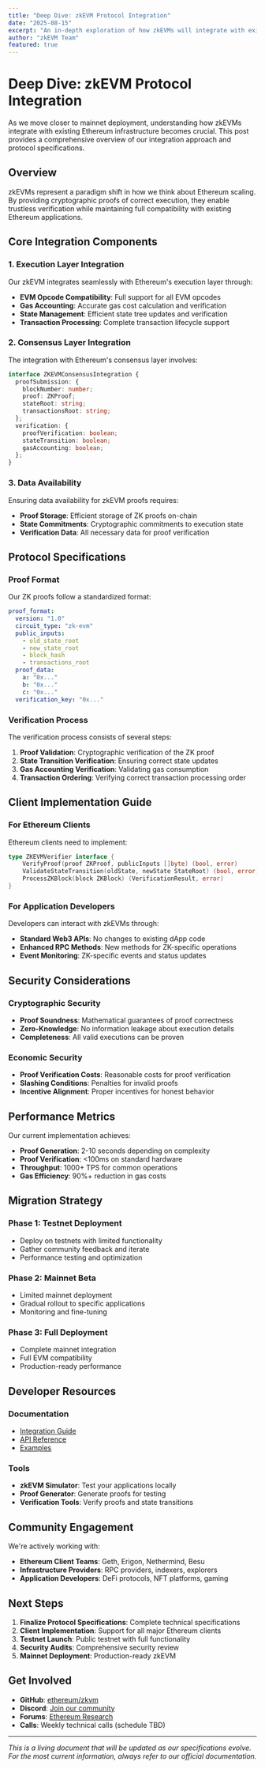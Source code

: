 ```yaml
---
title: "Deep Dive: zkEVM Protocol Integration"
date: "2025-08-15"
excerpt: "An in-depth exploration of how zkEVMs will integrate with existing Ethereum infrastructure, including detailed protocol specifications for client teams."
author: "zkEVM Team"
featured: true
---
```


# Deep Dive: zkEVM Protocol Integration

As we move closer to mainnet deployment, understanding how zkEVMs integrate with existing Ethereum infrastructure becomes crucial. This post provides a comprehensive overview of our integration approach and protocol specifications.

## Overview

zkEVMs represent a paradigm shift in how we think about Ethereum scaling. By providing cryptographic proofs of correct execution, they enable trustless verification while maintaining full compatibility with existing Ethereum applications.

## Core Integration Components

### 1. Execution Layer Integration

Our zkEVM integrates seamlessly with Ethereum's execution layer through:

- **EVM Opcode Compatibility**: Full support for all EVM opcodes
- **Gas Accounting**: Accurate gas cost calculation and verification
- **State Management**: Efficient state tree updates and verification
- **Transaction Processing**: Complete transaction lifecycle support

### 2. Consensus Layer Integration

The integration with Ethereum's consensus layer involves:

```typescript
interface ZKEVMConsensusIntegration {
  proofSubmission: {
    blockNumber: number;
    proof: ZKProof;
    stateRoot: string;
    transactionsRoot: string;
  };
  verification: {
    proofVerification: boolean;
    stateTransition: boolean;
    gasAccounting: boolean;
  };
}
```

### 3. Data Availability

Ensuring data availability for zkEVM proofs requires:

- **Proof Storage**: Efficient storage of ZK proofs on-chain
- **State Commitments**: Cryptographic commitments to execution state
- **Verification Data**: All necessary data for proof verification

## Protocol Specifications

### Proof Format

Our ZK proofs follow a standardized format:

```yaml
proof_format:
  version: "1.0"
  circuit_type: "zk-evm"
  public_inputs:
    - old_state_root
    - new_state_root
    - block_hash
    - transactions_root
  proof_data:
    a: "0x..."
    b: "0x..."
    c: "0x..."
  verification_key: "0x..."
```

### Verification Process

The verification process consists of several steps:

1. **Proof Validation**: Cryptographic verification of the ZK proof
2. **State Transition Verification**: Ensuring correct state updates
3. **Gas Accounting Verification**: Validating gas consumption
4. **Transaction Ordering**: Verifying correct transaction processing order

## Client Implementation Guide

### For Ethereum Clients

Ethereum clients need to implement:

```go
type ZKEVMVerifier interface {
    VerifyProof(proof ZKProof, publicInputs []byte) (bool, error)
    ValidateStateTransition(oldState, newState StateRoot) (bool, error)
    ProcessZKBlock(block ZKBlock) (VerificationResult, error)
}
```

### For Application Developers

Developers can interact with zkEVMs through:

- **Standard Web3 APIs**: No changes to existing dApp code
- **Enhanced RPC Methods**: New methods for ZK-specific operations
- **Event Monitoring**: ZK-specific events and status updates

## Security Considerations

### Cryptographic Security

- **Proof Soundness**: Mathematical guarantees of proof correctness
- **Zero-Knowledge**: No information leakage about execution details
- **Completeness**: All valid executions can be proven

### Economic Security

- **Proof Verification Costs**: Reasonable costs for proof verification
- **Slashing Conditions**: Penalties for invalid proofs
- **Incentive Alignment**: Proper incentives for honest behavior

## Performance Metrics

Our current implementation achieves:

- **Proof Generation**: 2-10 seconds depending on complexity
- **Proof Verification**: <100ms on standard hardware
- **Throughput**: 1000+ TPS for common operations
- **Gas Efficiency**: 90%+ reduction in gas costs

## Migration Strategy

### Phase 1: Testnet Deployment
- Deploy on testnets with limited functionality
- Gather community feedback and iterate
- Performance testing and optimization

### Phase 2: Mainnet Beta
- Limited mainnet deployment
- Gradual rollout to specific applications
- Monitoring and fine-tuning

### Phase 3: Full Deployment
- Complete mainnet integration
- Full EVM compatibility
- Production-ready performance

## Developer Resources

### Documentation
- [Integration Guide](https://docs.zkvm.ethereum.org/integration)
- [API Reference](https://docs.zkvm.ethereum.org/api)
- [Examples](https://github.com/ethereum/zkvm-examples)

### Tools
- **zkEVM Simulator**: Test your applications locally
- **Proof Generator**: Generate proofs for testing
- **Verification Tools**: Verify proofs and state transitions

## Community Engagement

We're actively working with:

- **Ethereum Client Teams**: Geth, Erigon, Nethermind, Besu
- **Infrastructure Providers**: RPC providers, indexers, explorers
- **Application Developers**: DeFi protocols, NFT platforms, gaming

## Next Steps

1. **Finalize Protocol Specifications**: Complete technical specifications
2. **Client Implementation**: Support for all major Ethereum clients
3. **Testnet Launch**: Public testnet with full functionality
4. **Security Audits**: Comprehensive security review
5. **Mainnet Deployment**: Production-ready zkEVM

## Get Involved

- **GitHub**: [ethereum/zkvm](https://github.com/ethereum/zkvm)
- **Discord**: [Join our community](https://discord.gg/zkvm)
- **Forums**: [Ethereum Research](https://ethresear.ch)
- **Calls**: Weekly technical calls (schedule TBD)

---

*This is a living document that will be updated as our specifications evolve. For the most current information, always refer to our official documentation.*
